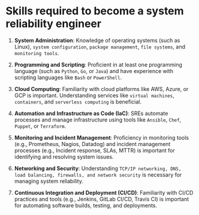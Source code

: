 # Skills required to become a system reliability engineer
1. **System Administration**: Knowledge of operating systems (such as Linux), `system configuration`, `package management`, `file systems`, and `monitoring tools`.

2. **Programming and Scripting**: Proficient in at least one programming language (such as `Python`, `Go`, or `Java`) and have experience with scripting languages like `Bash` or `PowerShell`.

3. **Cloud Computing**: Familiarity with cloud platforms like AWS, Azure, or GCP is important. Understanding services like `virtual machines`, `containers`, and `serverless computing` is beneficial.

4. **Automation and Infrastructure as Code (IaC)**: SREs automate processes and manage infrastructure using tools like `Ansible`, `Chef`, `Puppet`, or `Terraform`.

5. **Monitoring and Incident Management**: Proficiency in monitoring tools (e.g., Prometheus, Nagios, Datadog) and incident management processes (e.g., Incident response, SLAs, MTTR) is important for identifying and resolving system issues.

6. **Networking and Security**: Understanding `TCP/IP networking, DNS, load balancing, firewalls, and network security` is necessary for managing system reliability.

7. **Continuous Integration and Deployment (CI/CD)**: Familiarity with CI/CD practices and tools (e.g., Jenkins, GitLab CI/CD, Travis CI) is important for automating software builds, testing, and deployments.
